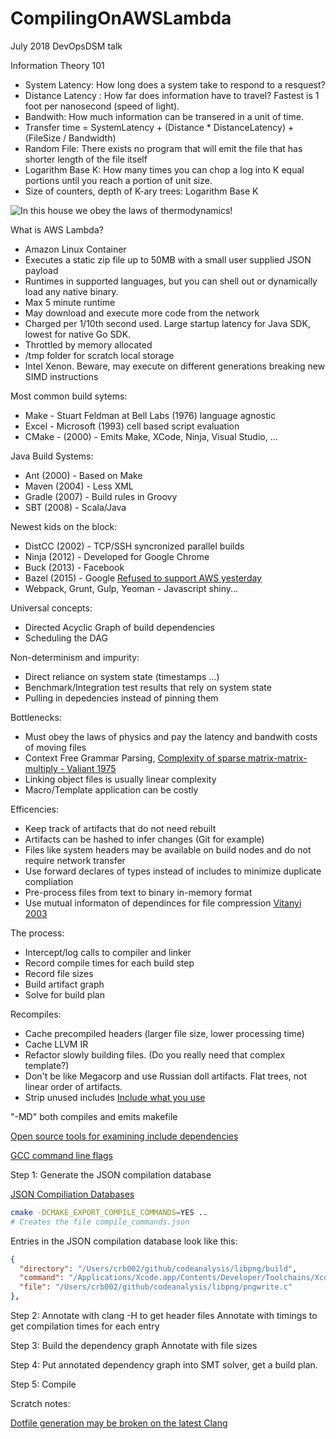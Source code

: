 # CompilingOnAWSLambda
July 2018 DevOpsDSM talk



Information Theory 101
* System Latency: How long does a system take to respond to a resquest?
* Distance Latency : How far does information have to travel? Fastest is 1 foot per nanosecond (speed of light). 
* Bandwith: How much information can be transered in a unit of time.
* Transfer time =  SystemLatency + (Distance * DistanceLatency) + (FileSize / Bandwidth)
* Random File: There exists no program that will emit the file that has shorter length of the file itself
* Logarithm Base K: How many times you can chop a log into K equal portions until you reach a portion of unit size.
* Size of counters, depth of K-ary trees: Logarithm Base K

![In this house we obey the laws of thermodynamics!](https://pbs.twimg.com/media/DOjUx5BWsAAwR9h.jpg)



What is AWS Lambda?
* Amazon Linux Container
* Executes a static zip file up to 50MB with a small user supplied JSON payload
* Runtimes in supported languages, but you can shell out or dynamically load any native binary.
* Max 5 minute runtime
* May download and execute more code from the network
* Charged per 1/10th second used. Large startup latency for Java SDK, lowest for native Go SDK.
* Throttled by memory allocated
* /tmp folder for scratch local storage
* Intel Xenon. Beware, may execute on different generations breaking new SIMD instructions


Most common build sytems:
* Make - Stuart Feldman at Bell Labs (1976) language agnostic
* Excel - Microsoft (1993) cell based script evaluation
* CMake -  (2000) - Emits Make, XCode, Ninja, Visual Studio, ... 

Java Build Systems:
* Ant (2000) - Based on Make 
* Maven (2004) - Less XML 
* Gradle (2007) - Build rules in Groovy
* SBT (2008) - Scala/Java

Newest kids on the block:
* DistCC (2002) - TCP/SSH syncronized parallel builds
* Ninja (2012) - Developed for Google Chrome
* Buck (2013) - Facebook 
* Bazel (2015) - Google [Refused to support AWS yesterday](https://github.com/bazelbuild/bazel/pull/4889)
* Webpack, Grunt, Gulp, Yeoman - Javascript shiny...


Universal concepts:
* Directed Acyclic Graph of build dependencies
* Scheduling the DAG

Non-determinism and impurity:
* Direct reliance on system state (timestamps ...)
* Benchmark/Integration test results that rely on system state
* Pulling in depedencies instead of pinning them

Bottlenecks:
* Must obey the laws of physics and pay the latency and bandwith costs of moving files
* Context Free Grammar Parsing, [Complexity of sparse matrix-matrix-multiply - Valiant 1975](https://arxiv.org/abs/cs/0112018)
* Linking object files is usually linear complexity
* Macro/Template application can be costly

Efficencies:
* Keep track of artifacts that do not need rebuilt
* Artifacts can be hashed to infer changes (Git for example)
* Files like system headers may be available on build nodes and do not require network transfer
* Use forward declares of types instead of includes to minimize duplicate compliation
* Pre-process files from text to binary in-memory format
* Use mutual informaton of dependinces for file compression [Vitanyi 2003](https://arxiv.org/abs/cs/0312044)

The process:
* Intercept/log calls to compiler and linker
* Record compile times for each build step
* Record file sizes
* Build artifact graph
* Solve for build plan


Recompiles:
* Cache precompiled headers (larger file size, lower processing time)
* Cache LLVM IR 
* Refactor slowly building files. (Do you really need that complex template?)
* Don't be like Megacorp and use Russian doll artifacts. Flat trees, not linear order of artifacts.
* Strip unused includes [Include what you use](https://github.com/include-what-you-use/include-what-you-use)


"-MD" both compiles and emits makefile

[Open source tools for examining include dependencies](http://gernotklingler.com/blog/open-source-tools-examine-and-adjust-include-dependencies/)

[GCC command line flags](https://github.com/gcc-mirror/gcc/blob/274d31f044ac1c4610b67d2220237f0387aa367f/gcc/c-family/c.opt)

Step 1: Generate the JSON compilation database


[JSON Compiliation Databases](http://clang.llvm.org/docs/JSONCompilationDatabase.html)

```bash
cmake -DCMAKE_EXPORT_COMPILE_COMMANDS=YES ..
# Creates the file compile_commands.json
```
Entries in the JSON compilation database look like this:
```json
{
  "directory": "/Users/crb002/github/codeanalysis/libpng/build",
  "command": "/Applications/Xcode.app/Contents/Developer/Toolchains/XcodeDefault.xctoolchain/usr/bin/cc -DPNG_INTEL_SSE_OPT=1 -I/Users/crb002/github/codeanalysis/libpng/build -I/Users/crb002/github/codeanalysis/libpng    -o CMakeFiles/png_static.dir/pngwrite.c.o   -c /Users/crb002/github/codeanalysis/libpng/pngwrite.c",
  "file": "/Users/crb002/github/codeanalysis/libpng/pngwrite.c"
},
```


Step 2: 
Annotate with clang -H to get header files
Annotate with timings to get compilation times for each entry

Step 3:
Build the dependency graph
Annotate with file sizes

Step 4:
Put annotated dependency graph into SMT solver, get a build plan.

Step 5: 
Compile



Scratch notes:

[Dotfile generation may be broken on the latest Clang](https://stackoverflow.com/questions/51416847/clang-usage-of-dependency-dot-option/51428076#51428076)







